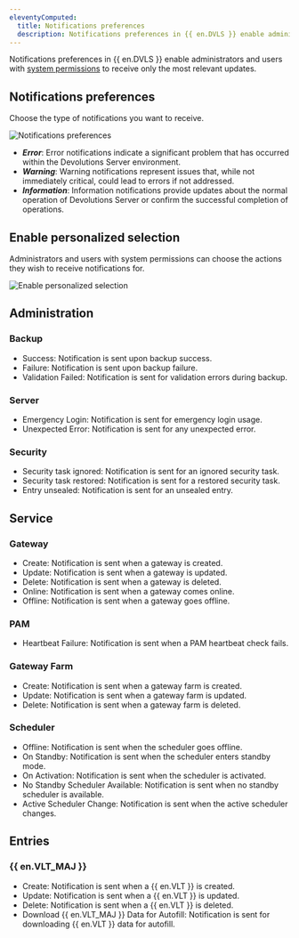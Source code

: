 ```yaml
---
eleventyComputed:
  title: Notifications preferences
  description: Notifications preferences in {{ en.DVLS }} enable administrators and users with specific permissions to receive only the most relevant updates.
---
```


Notifications preferences in {{ en.DVLS }} enable administrators and users with [system permissions](/server/web-interface/administration/configuration/system-permissions/modules/) to receive only the most relevant updates.

## Notifications preferences

Choose the type of notifications you want to receive.

![Notifications preferences](https://cdnweb.devolutions.net/docs/DVLS6000_2024_1.png)

* ***Error***: Error notifications indicate a significant problem that has occurred within the Devolutions Server environment.
* ***Warning***: Warning notifications represent issues that, while not immediately critical, could lead to errors if not addressed.
* ***Information***: Information notifications provide updates about the normal operation of Devolutions Server or confirm the successful completion of operations. 

## Enable personalized selection

Administrators and users with system permissions can choose the actions they wish to receive notifications for.

![Enable personalized selection](https://cdnweb.devolutions.net/docs/DVLS6000_2024_2.png)

## Administration 

### Backup
* Success: Notification is sent upon backup success.
* Failure: Notification is sent upon backup failure.
* Validation Failed: Notification is sent for validation errors during backup.

### Server 
* Emergency Login: Notification is sent for emergency login usage.
* Unexpected Error: Notification is sent for any unexpected error.

### Security

* Security task ignored:  Notification is sent for an ignored security task.
* Security task restored: Notification is sent for a restored security task.
* Entry unsealed: Notification is sent for an unsealed entry.

## Service 

### Gateway 
* Create: Notification is sent when a gateway is created.
* Update: Notification is sent when a gateway is updated.
* Delete: Notification is sent when a gateway is deleted.
* Online: Notification is sent when a gateway comes online.
* Offline: Notification is sent when a gateway goes offline.

### PAM
* Heartbeat Failure: Notification is sent when a PAM heartbeat check fails.

### Gateway Farm 
* Create: Notification is sent when a gateway farm is created.
* Update: Notification is sent when a gateway farm is updated.
* Delete: Notification is sent when a gateway farm is deleted.

### Scheduler 
* Offline: Notification is sent when the scheduler goes offline.
* On Standby: Notification is sent when the scheduler enters standby mode.
* On Activation: Notification is sent when the scheduler is activated.
* No Standby Scheduler Available: Notification is sent when no standby scheduler is available.
* Active Scheduler Change: Notification is sent when the active scheduler changes.

## Entries

### {{ en.VLT_MAJ }}
* Create: Notification is sent when a {{ en.VLT }} is created.
* Update: Notification is sent when a {{ en.VLT }} is updated.
* Delete: Notification is sent when a {{ en.VLT }} is deleted.
* Download {{ en.VLT_MAJ }} Data for Autofill: Notification is sent for downloading {{ en.VLT }} data for autofill.
